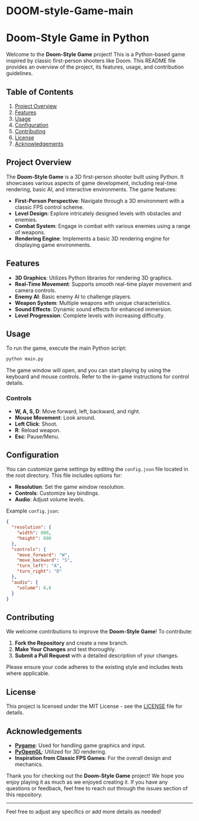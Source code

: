 # DOOM-style-Game-main

# Doom-Style Game in Python

Welcome to the **Doom-Style Game** project! This is a Python-based game inspired by classic first-person shooters like Doom. This README file provides an overview of the project, its features, usage, and contribution guidelines.

## Table of Contents

1. [Project Overview](#project-overview)
2. [Features](#features)
3. [Usage](#usage)
4. [Configuration](#configuration)
5. [Contributing](#contributing)
6. [License](#license)
7. [Acknowledgements](#acknowledgements)

## Project Overview

The **Doom-Style Game** is a 3D first-person shooter built using Python. It showcases various aspects of game development, including real-time rendering, basic AI, and interactive environments. The game features:

- **First-Person Perspective**: Navigate through a 3D environment with a classic FPS control scheme.
- **Level Design**: Explore intricately designed levels with obstacles and enemies.
- **Combat System**: Engage in combat with various enemies using a range of weapons.
- **Rendering Engine**: Implements a basic 3D rendering engine for displaying game environments.

## Features

- **3D Graphics**: Utilizes Python libraries for rendering 3D graphics.
- **Real-Time Movement**: Supports smooth real-time player movement and camera controls.
- **Enemy AI**: Basic enemy AI to challenge players.
- **Weapon System**: Multiple weapons with unique characteristics.
- **Sound Effects**: Dynamic sound effects for enhanced immersion.
- **Level Progression**: Complete levels with increasing difficulty.

## Usage

To run the game, execute the main Python script:

```bash
python main.py
```

The game window will open, and you can start playing by using the keyboard and mouse controls. Refer to the in-game instructions for control details.

### Controls

- **W, A, S, D**: Move forward, left, backward, and right.
- **Mouse Movement**: Look around.
- **Left Click**: Shoot.
- **R**: Reload weapon.
- **Esc**: Pause/Menu.

## Configuration

You can customize game settings by editing the `config.json` file located in the root directory. This file includes options for:

- **Resolution**: Set the game window resolution.
- **Controls**: Customize key bindings.
- **Audio**: Adjust volume levels.

Example `config.json`:

```json
{
  "resolution": {
    "width": 800,
    "height": 600
  },
  "controls": {
    "move_forward": "W",
    "move_backward": "S",
    "turn_left": "A",
    "turn_right": "D"
  },
  "audio": {
    "volume": 0.8
  }
}
```

## Contributing

We welcome contributions to improve the **Doom-Style Game**! To contribute:

1. **Fork the Repository** and create a new branch.
2. **Make Your Changes** and test thoroughly.
3. **Submit a Pull Request** with a detailed description of your changes.

Please ensure your code adheres to the existing style and includes tests where applicable.

## License

This project is licensed under the MIT License - see the [LICENSE](LICENSE) file for details.

## Acknowledgements

- **[Pygame](https://www.pygame.org/)**: Used for handling game graphics and input.
- **[PyOpenGL](http://pyopengl.sourceforge.net/)**: Utilized for 3D rendering.
- **Inspiration from Classic FPS Games**: For the overall design and mechanics.

Thank you for checking out the **Doom-Style Game** project! We hope you enjoy playing it as much as we enjoyed creating it. If you have any questions or feedback, feel free to reach out through the issues section of this repository.

---

Feel free to adjust any specifics or add more details as needed!
